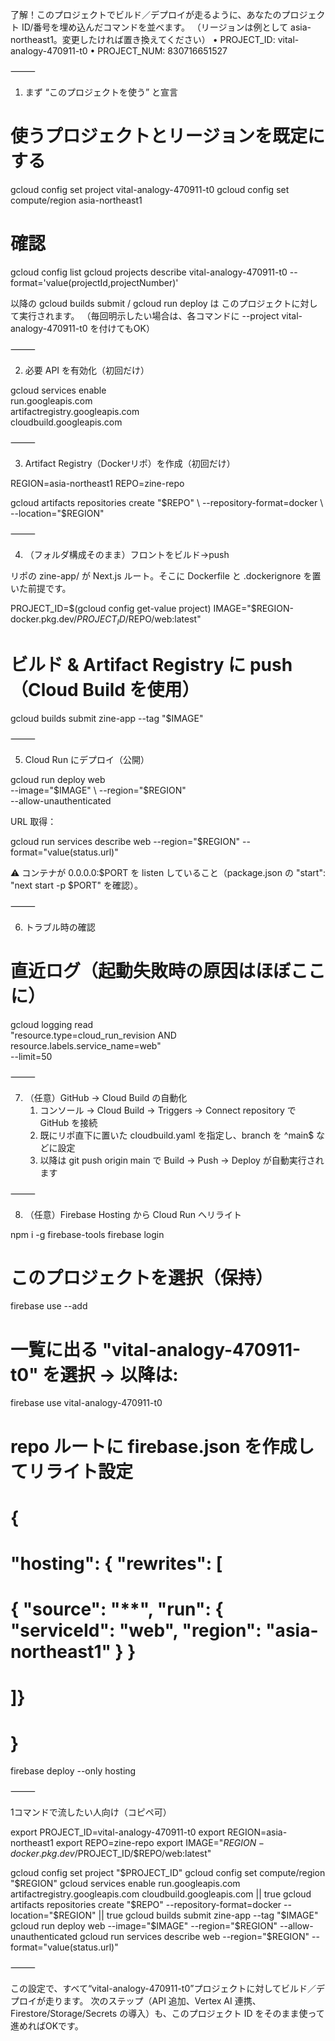 了解！このプロジェクトでビルド／デプロイが走るように、あなたのプロジェクト ID/番号を埋め込んだコマンドを並べます。
（リージョンは例として asia-northeast1。変更したければ置き換えてください）
	•	PROJECT_ID: vital-analogy-470911-t0
	•	PROJECT_NUM: 830716651527

⸻

1) まず “このプロジェクトを使う” と宣言

# 使うプロジェクトとリージョンを既定にする
gcloud config set project vital-analogy-470911-t0
gcloud config set compute/region asia-northeast1

# 確認
gcloud config list
gcloud projects describe vital-analogy-470911-t0 --format='value(projectId,projectNumber)'

以降の gcloud builds submit / gcloud run deploy は このプロジェクトに対して実行されます。
（毎回明示したい場合は、各コマンドに --project vital-analogy-470911-t0 を付けてもOK）

⸻

2) 必要 API を有効化（初回だけ）

gcloud services enable \
  run.googleapis.com \
  artifactregistry.googleapis.com \
  cloudbuild.googleapis.com


⸻

3) Artifact Registry（Dockerリポ）を作成（初回だけ）

REGION=asia-northeast1
REPO=zine-repo

gcloud artifacts repositories create "$REPO" \
  --repository-format=docker \
  --location="$REGION"


⸻

4) （フォルダ構成そのまま）フロントをビルド→push

リポの zine-app/ が Next.js ルート。そこに Dockerfile と .dockerignore を置いた前提です。

PROJECT_ID=$(gcloud config get-value project)
IMAGE="$REGION-docker.pkg.dev/$PROJECT_ID/$REPO/web:latest"

# ビルド & Artifact Registry に push（Cloud Build を使用）
gcloud builds submit zine-app --tag "$IMAGE"


⸻

5) Cloud Run にデプロイ（公開）

gcloud run deploy web \
  --image="$IMAGE" \
  --region="$REGION" \
  --allow-unauthenticated

URL 取得：

gcloud run services describe web --region="$REGION" --format="value(status.url)"

⚠️ コンテナが 0.0.0.0:$PORT を listen していること（package.json の "start": "next start -p $PORT" を確認）。

⸻

6) トラブル時の確認

# 直近ログ（起動失敗時の原因はほぼここに）
gcloud logging read \
  "resource.type=cloud_run_revision AND resource.labels.service_name=web" \
  --limit=50


⸻

7) （任意）GitHub → Cloud Build の自動化
	1.	コンソール → Cloud Build → Triggers → Connect repository で GitHub を接続
	2.	既にリポ直下に置いた cloudbuild.yaml を指定し、branch を ^main$ などに設定
	3.	以降は git push origin main で Build → Push → Deploy が自動実行されます

⸻

8) （任意）Firebase Hosting から Cloud Run へリライト

npm i -g firebase-tools
firebase login

# このプロジェクトを選択（保持）
firebase use --add
# 一覧に出る "vital-analogy-470911-t0" を選択 → 以降は:
firebase use vital-analogy-470911-t0

# repo ルートに firebase.json を作成してリライト設定
# {
#   "hosting": { "rewrites": [
#     { "source": "**", "run": { "serviceId": "web", "region": "asia-northeast1" } }
#   ]}
# }
firebase deploy --only hosting


⸻

1コマンドで流したい人向け（コピペ可）

export PROJECT_ID=vital-analogy-470911-t0
export REGION=asia-northeast1
export REPO=zine-repo
export IMAGE="$REGION-docker.pkg.dev/$PROJECT_ID/$REPO/web:latest"

gcloud config set project "$PROJECT_ID"
gcloud config set compute/region "$REGION"
gcloud services enable run.googleapis.com artifactregistry.googleapis.com cloudbuild.googleapis.com || true
gcloud artifacts repositories create "$REPO" --repository-format=docker --location="$REGION" || true
gcloud builds submit zine-app --tag "$IMAGE"
gcloud run deploy web --image="$IMAGE" --region="$REGION" --allow-unauthenticated
gcloud run services describe web --region="$REGION" --format="value(status.url)"


⸻

この設定で、すべて“vital-analogy-470911-t0”プロジェクトに対してビルド／デプロイが走ります。
次のステップ（API 追加、Vertex AI 連携、Firestore/Storage/Secrets の導入）も、このプロジェクト ID をそのまま使って進めればOKです。